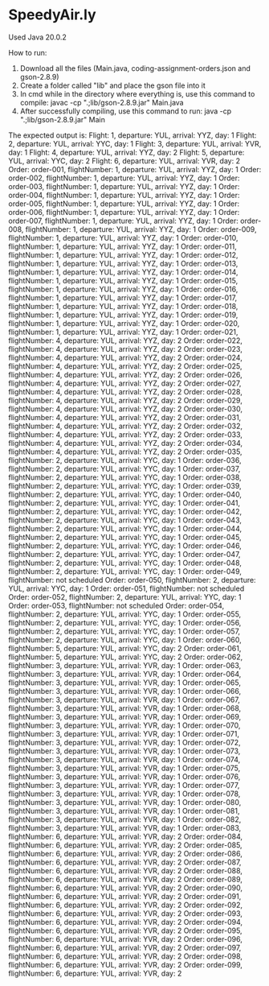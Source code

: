 # SpeedyAir.ly
Used Java 20.0.2

How to run:
1. Download all the files (Main.java, coding-assignment-orders.json and gson-2.8.9)
2. Create a folder called "lib" and place the gson file into it
3. In cmd while in the directory where everything is, use this command to compile:
   javac -cp ".;lib/gson-2.8.9.jar" Main.java
4. After successfully compiling, use this command to run:
   java -cp ".;lib/gson-2.8.9.jar" Main

The expected output is:
Flight: 1, departure: YUL, arrival: YYZ, day: 1
Flight: 2, departure: YUL, arrival: YYC, day: 1
Flight: 3, departure: YUL, arrival: YVR, day: 1
Flight: 4, departure: YUL, arrival: YYZ, day: 2
Flight: 5, departure: YUL, arrival: YYC, day: 2
Flight: 6, departure: YUL, arrival: YVR, day: 2
Order: order-001, flightNumber: 1, departure: YUL, arrival: YYZ, day: 1
Order: order-002, flightNumber: 1, departure: YUL, arrival: YYZ, day: 1
Order: order-003, flightNumber: 1, departure: YUL, arrival: YYZ, day: 1
Order: order-004, flightNumber: 1, departure: YUL, arrival: YYZ, day: 1
Order: order-005, flightNumber: 1, departure: YUL, arrival: YYZ, day: 1
Order: order-006, flightNumber: 1, departure: YUL, arrival: YYZ, day: 1
Order: order-007, flightNumber: 1, departure: YUL, arrival: YYZ, day: 1
Order: order-008, flightNumber: 1, departure: YUL, arrival: YYZ, day: 1
Order: order-009, flightNumber: 1, departure: YUL, arrival: YYZ, day: 1
Order: order-010, flightNumber: 1, departure: YUL, arrival: YYZ, day: 1
Order: order-011, flightNumber: 1, departure: YUL, arrival: YYZ, day: 1
Order: order-012, flightNumber: 1, departure: YUL, arrival: YYZ, day: 1
Order: order-013, flightNumber: 1, departure: YUL, arrival: YYZ, day: 1
Order: order-014, flightNumber: 1, departure: YUL, arrival: YYZ, day: 1
Order: order-015, flightNumber: 1, departure: YUL, arrival: YYZ, day: 1
Order: order-016, flightNumber: 1, departure: YUL, arrival: YYZ, day: 1
Order: order-017, flightNumber: 1, departure: YUL, arrival: YYZ, day: 1
Order: order-018, flightNumber: 1, departure: YUL, arrival: YYZ, day: 1
Order: order-019, flightNumber: 1, departure: YUL, arrival: YYZ, day: 1
Order: order-020, flightNumber: 1, departure: YUL, arrival: YYZ, day: 1
Order: order-021, flightNumber: 4, departure: YUL, arrival: YYZ, day: 2
Order: order-022, flightNumber: 4, departure: YUL, arrival: YYZ, day: 2
Order: order-023, flightNumber: 4, departure: YUL, arrival: YYZ, day: 2
Order: order-024, flightNumber: 4, departure: YUL, arrival: YYZ, day: 2
Order: order-025, flightNumber: 4, departure: YUL, arrival: YYZ, day: 2
Order: order-026, flightNumber: 4, departure: YUL, arrival: YYZ, day: 2
Order: order-027, flightNumber: 4, departure: YUL, arrival: YYZ, day: 2
Order: order-028, flightNumber: 4, departure: YUL, arrival: YYZ, day: 2
Order: order-029, flightNumber: 4, departure: YUL, arrival: YYZ, day: 2
Order: order-030, flightNumber: 4, departure: YUL, arrival: YYZ, day: 2
Order: order-031, flightNumber: 4, departure: YUL, arrival: YYZ, day: 2
Order: order-032, flightNumber: 4, departure: YUL, arrival: YYZ, day: 2
Order: order-033, flightNumber: 4, departure: YUL, arrival: YYZ, day: 2
Order: order-034, flightNumber: 4, departure: YUL, arrival: YYZ, day: 2
Order: order-035, flightNumber: 2, departure: YUL, arrival: YYC, day: 1
Order: order-036, flightNumber: 2, departure: YUL, arrival: YYC, day: 1
Order: order-037, flightNumber: 2, departure: YUL, arrival: YYC, day: 1
Order: order-038, flightNumber: 2, departure: YUL, arrival: YYC, day: 1
Order: order-039, flightNumber: 2, departure: YUL, arrival: YYC, day: 1
Order: order-040, flightNumber: 2, departure: YUL, arrival: YYC, day: 1
Order: order-041, flightNumber: 2, departure: YUL, arrival: YYC, day: 1
Order: order-042, flightNumber: 2, departure: YUL, arrival: YYC, day: 1
Order: order-043, flightNumber: 2, departure: YUL, arrival: YYC, day: 1
Order: order-044, flightNumber: 2, departure: YUL, arrival: YYC, day: 1
Order: order-045, flightNumber: 2, departure: YUL, arrival: YYC, day: 1
Order: order-046, flightNumber: 2, departure: YUL, arrival: YYC, day: 1
Order: order-047, flightNumber: 2, departure: YUL, arrival: YYC, day: 1
Order: order-048, flightNumber: 2, departure: YUL, arrival: YYC, day: 1
Order: order-049, flightNumber: not scheduled
Order: order-050, flightNumber: 2, departure: YUL, arrival: YYC, day: 1
Order: order-051, flightNumber: not scheduled
Order: order-052, flightNumber: 2, departure: YUL, arrival: YYC, day: 1
Order: order-053, flightNumber: not scheduled
Order: order-054, flightNumber: 2, departure: YUL, arrival: YYC, day: 1
Order: order-055, flightNumber: 2, departure: YUL, arrival: YYC, day: 1
Order: order-056, flightNumber: 2, departure: YUL, arrival: YYC, day: 1
Order: order-057, flightNumber: 2, departure: YUL, arrival: YYC, day: 1
Order: order-060, flightNumber: 5, departure: YUL, arrival: YYC, day: 2
Order: order-061, flightNumber: 5, departure: YUL, arrival: YYC, day: 2
Order: order-062, flightNumber: 3, departure: YUL, arrival: YVR, day: 1
Order: order-063, flightNumber: 3, departure: YUL, arrival: YVR, day: 1
Order: order-064, flightNumber: 3, departure: YUL, arrival: YVR, day: 1
Order: order-065, flightNumber: 3, departure: YUL, arrival: YVR, day: 1
Order: order-066, flightNumber: 3, departure: YUL, arrival: YVR, day: 1
Order: order-067, flightNumber: 3, departure: YUL, arrival: YVR, day: 1
Order: order-068, flightNumber: 3, departure: YUL, arrival: YVR, day: 1
Order: order-069, flightNumber: 3, departure: YUL, arrival: YVR, day: 1
Order: order-070, flightNumber: 3, departure: YUL, arrival: YVR, day: 1
Order: order-071, flightNumber: 3, departure: YUL, arrival: YVR, day: 1
Order: order-072, flightNumber: 3, departure: YUL, arrival: YVR, day: 1
Order: order-073, flightNumber: 3, departure: YUL, arrival: YVR, day: 1
Order: order-074, flightNumber: 3, departure: YUL, arrival: YVR, day: 1
Order: order-075, flightNumber: 3, departure: YUL, arrival: YVR, day: 1
Order: order-076, flightNumber: 3, departure: YUL, arrival: YVR, day: 1
Order: order-077, flightNumber: 3, departure: YUL, arrival: YVR, day: 1
Order: order-078, flightNumber: 3, departure: YUL, arrival: YVR, day: 1
Order: order-080, flightNumber: 3, departure: YUL, arrival: YVR, day: 1
Order: order-081, flightNumber: 3, departure: YUL, arrival: YVR, day: 1
Order: order-082, flightNumber: 3, departure: YUL, arrival: YVR, day: 1
Order: order-083, flightNumber: 6, departure: YUL, arrival: YVR, day: 2
Order: order-084, flightNumber: 6, departure: YUL, arrival: YVR, day: 2
Order: order-085, flightNumber: 6, departure: YUL, arrival: YVR, day: 2
Order: order-086, flightNumber: 6, departure: YUL, arrival: YVR, day: 2
Order: order-087, flightNumber: 6, departure: YUL, arrival: YVR, day: 2
Order: order-088, flightNumber: 6, departure: YUL, arrival: YVR, day: 2
Order: order-089, flightNumber: 6, departure: YUL, arrival: YVR, day: 2
Order: order-090, flightNumber: 6, departure: YUL, arrival: YVR, day: 2
Order: order-091, flightNumber: 6, departure: YUL, arrival: YVR, day: 2
Order: order-092, flightNumber: 6, departure: YUL, arrival: YVR, day: 2
Order: order-093, flightNumber: 6, departure: YUL, arrival: YVR, day: 2
Order: order-094, flightNumber: 6, departure: YUL, arrival: YVR, day: 2
Order: order-095, flightNumber: 6, departure: YUL, arrival: YVR, day: 2
Order: order-096, flightNumber: 6, departure: YUL, arrival: YVR, day: 2
Order: order-097, flightNumber: 6, departure: YUL, arrival: YVR, day: 2
Order: order-098, flightNumber: 6, departure: YUL, arrival: YVR, day: 2
Order: order-099, flightNumber: 6, departure: YUL, arrival: YVR, day: 2
